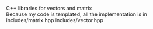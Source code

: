C++ libraries for vectors and matrix  
Because my code is templated, all the implementation is in includes/matrix.hpp includes/vector.hpp
